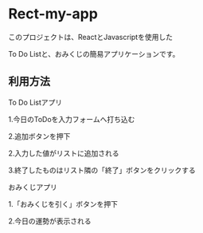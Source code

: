 # Rect-my-app
このプロジェクトは、ReactとJavascriptを使用した

To Do Listと、おみくじの簡易アプリケーションです。

## 利用方法
To Do Listアプリ

1.今日のToDoを入力フォームへ打ち込む

2.追加ボタンを押下

2.入力した値がリストに追加される

3.終了したものはリスト隣の「終了」ボタンをクリックする

おみくじアプリ

1.「おみくじを引く」ボタンを押下

2.今日の運勢が表示される

